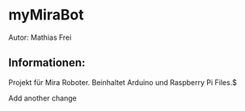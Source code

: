 # myMiraBot
Autor: Mathias Frei

## Informationen:
Projekt für Mira Roboter. Beinhaltet Arduino und Raspberry Pi Files.$

Add another change